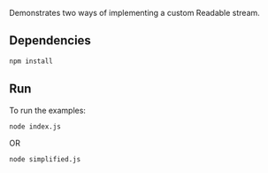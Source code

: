 Demonstrates two ways of implementing a custom Readable stream.

## Dependencies

```bash
npm install
```

## Run

To run the examples:

```bash
node index.js
```

OR

```bash
node simplified.js
```
